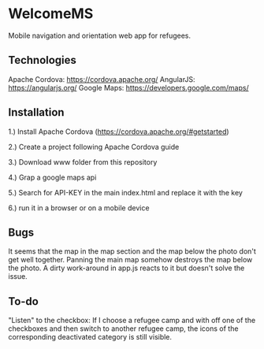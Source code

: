 # WelcomeMS
Mobile navigation and orientation web app for refugees.

## Technologies
Apache Cordova: https://cordova.apache.org/ 
AngularJS: https://angularjs.org/ 
Google Maps: https://developers.google.com/maps/

## Installation
1.) Install Apache Cordova (https://cordova.apache.org/#getstarted)

2.) Create a project following Apache Cordova guide

3.) Download www folder from this repository

4.) Grap a google maps api 

5.) Search for API-KEY in the main index.html and replace it with the key

6.) run it in a browser or on a mobile device

## Bugs
It seems that the map in the map section and the map below the photo don't get well together. Panning the main map somehow destroys the map below the photo. A dirty work-around in app.js reacts to it but doesn't solve the issue.

## To-do
"Listen" to the checkbox: If I choose a refugee camp and with off one of the checkboxes and then switch to another refugee camp, the icons of the corresponding deactivated category is still visible. 
